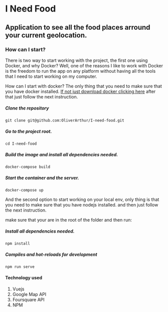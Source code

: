 # I Need Food

## Application to see all the food places arround your current geolocation.

### How can I start?

There is two way to start working with the project, the first one using Docker, and why Docker? Well, one of the reasons I like to work with Docker is the freedom to run the app on any platform without having all the tools that I need to start working on my computer.

How can I start with docker? The only thing that you need to make sure that you have docker installed. [If not just download docker clicking here](https://docs.docker.com/docker-for-mac/install/) after that just follow the next instruction.

##### Clone the repository

```
git clone git@github.com:OliverArthur/I-need-food.git
```

##### Go to the project root.

```
cd I-need-food
```

##### Build the image and install all dependencies needed.

```
docker-compose build
```

##### Start the container and the server.

```
docker-compose up
```


And the second option to start working on your local env, only thing is that you need to make sure that you have nodejs installed. and then just follow the next instruction.

make sure that your are in the root of the folder and then run:

##### Install all dependencies needed.

```
npm install
```

##### Compiles and hot-reloads for development

```
npm run serve
```

#### Technology used

1. Vuejs
2. Google Map API
3. Foursquare API
4. NPM
